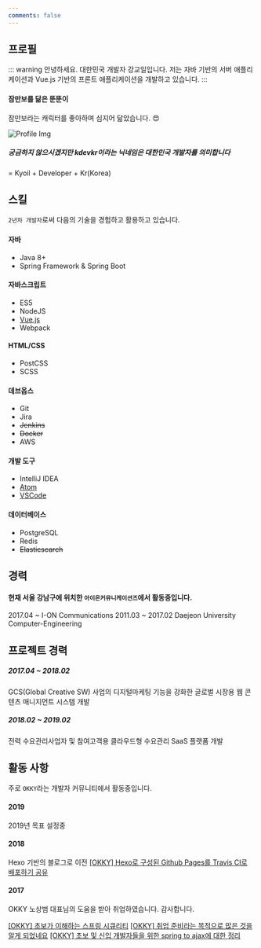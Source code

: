 ```yaml
---
comments: false
---
```

## 프로필

::: warning 안녕하세요. 대한민국 개발자 강교일입니다.
저는 자바 기반의 서버 애플리케이션과 Vue.js 기반의 프론트 애플리케이션을 개발하고 있습니다.
:::

#### 잠만보를 닮은 뚠뚠이

잠만보라는 캐릭터를 좋아하며 심지어 닮았습니다. :heart_eyes:

![Profile Img](/images/snorlax.gif)

##### 궁금하지 않으시겠지만 kdevkr이라는 닉네임은 대한민국 개발자를 의미합니다

= Kyoil + Developer + Kr(Korea)

## 스킬

`2년차 개발자`로써 다음의 기술을 경험하고 활용하고 있습니다.

#### 자바

-   Java 8+
-   Spring Framework & Spring Boot

#### 자바스크립트

-   ES5
-   NodeJS
-   [Vue.js](https://vuejs.org/)
-   Webpack

#### HTML/CSS

-   PostCSS
-   SCSS

#### 데브옵스

-   Git
-   Jira
-   ~~Jenkins~~
-   ~~Docker~~
-   AWS

#### 개발 도구

-   IntelliJ IDEA
-   [Atom](https://atom.io/)
-   [VSCode](https://code.visualstudio.com/)

#### 데이터베이스

-   PostgreSQL
-   Redis
-   ~~Elasticsearch~~

## 경력

#### 현재 서울 강남구에 위치한 `아이온커뮤니케이션즈`에서 활동중입니다.

2017.04 ~ I-ON Communications
2011.03 ~ 2017.02 Daejeon University Computer-Engineering

## 프로젝트 경력

##### 2017.04 ~ 2018.02

GCS(Global Creative SW) 사업의 디지털마케팅 기능을 강화한 글로벌 시장용 웹 콘텐츠 매니지먼트 시스템 개발

##### 2018.02 ~ 2019.02

전력 수요관리사업자 및 참여고객용 클라우드형 수요관리 SaaS 플랫폼 개발

## 활동 사항

주로 `OKKY`라는 개발자 커뮤니티에서 활동중입니다.

#### 2019

2019년 목표 설정중

#### 2018

Hexo 기반의 블로그로 이전
[\[OKKY\] Hexo로 구성된 Github Pages를 Travis CI로 배포하기 공유](https://okky.kr/article/515352)

#### 2017

OKKY 노상범 대표님의 도움을 받아 취업하였습니다. 감사합니다.

[\[OKKY\] 초보가 이해하는 스프링 시큐리티](https://okky.kr/article/382738)
[\[OKKY\] 취업 준비라는 목적으로 많은 것을 알게 되었네요](https://okky.kr/article/377268)
[\[OKKY\] 초보 및 신입 개발자들을 위한 spring to ajax에 대한 정리](https://okky.kr/article/374594)

